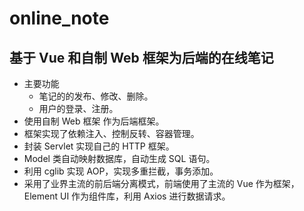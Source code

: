 # online_note
## 基于 Vue 和自制 Web 框架为后端的在线笔记
- 主要功能
  - 笔记的的发布、修改、删除。
  - 用户的登录、注册。
- 使用自制 Web 框架 作为后端框架。
- 框架实现了依赖注入、控制反转、容器管理。
- 封装 Servlet 实现自己的 HTTP 框架。
- Model 类自动映射数据库，自动生成 SQL 语句。
- 利用 cglib 实现 AOP，实现多重拦截，事务添加。
- 采用了业界主流的前后端分离模式，前端使用了主流的 Vue 作为框架，Element UI 作为组件库，利用 Axios 进行数据请求。

